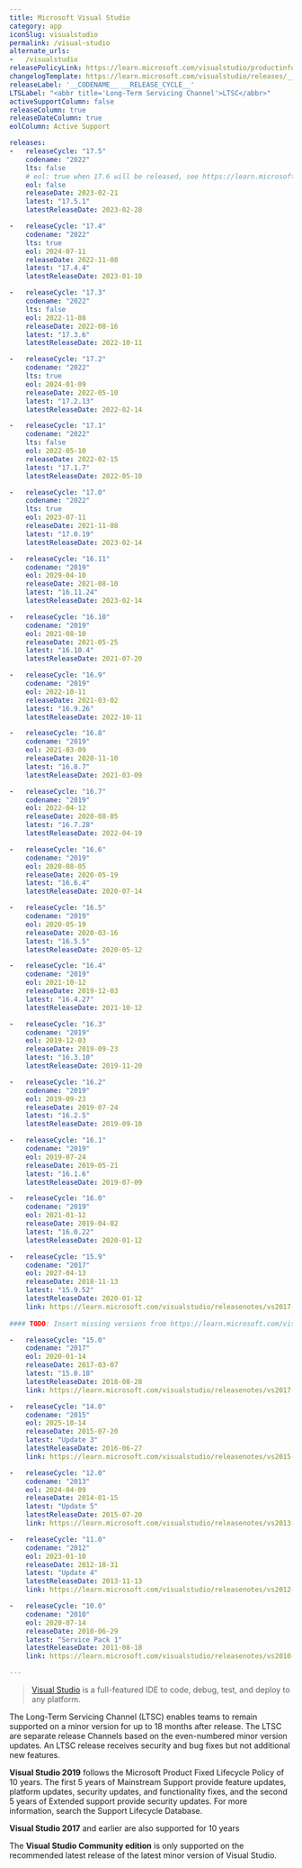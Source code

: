 ```yaml
---
title: Microsoft Visual Studio
category: app
iconSlug: visualstudio
permalink: /visual-studio
alternate_urls:
-   /visualstudio
releasePolicyLink: https://learn.microsoft.com/visualstudio/productinfo/vs-servicing
changelogTemplate: https://learn.microsoft.com/visualstudio/releases/__CODENAME__/release-notes-v__RELEASE_CYCLE__#__LATEST__
releaseLabel: '__CODENAME__ __RELEASE_CYCLE__'
LTSLabel: "<abbr title='Long-Term Servicing Channel'>LTSC</abbr>"
activeSupportColumn: false
releaseColumn: true
releaseDateColumn: true
eolColumn: Active Support

releases:
-   releaseCycle: "17.5"
    codename: "2022"
    lts: false
    # eol: true when 17.6 will be released, see https://learn.microsoft.com/visualstudio/productinfo/release-rhythm
    eol: false
    releaseDate: 2023-02-21
    latest: "17.5.1"
    latestReleaseDate: 2023-02-28

-   releaseCycle: "17.4"
    codename: "2022"
    lts: true
    eol: 2024-07-11
    releaseDate: 2022-11-08
    latest: "17.4.4"
    latestReleaseDate: 2023-01-10

-   releaseCycle: "17.3"
    codename: "2022"
    lts: false
    eol: 2022-11-08
    releaseDate: 2022-08-16
    latest: "17.3.6"
    latestReleaseDate: 2022-10-11

-   releaseCycle: "17.2"
    codename: "2022"
    lts: true
    eol: 2024-01-09
    releaseDate: 2022-05-10
    latest: "17.2.13"
    latestReleaseDate: 2022-02-14

-   releaseCycle: "17.1"
    codename: "2022"
    lts: false
    eol: 2022-05-10
    releaseDate: 2022-02-15
    latest: "17.1.7"
    latestReleaseDate: 2022-05-10

-   releaseCycle: "17.0"
    codename: "2022"
    lts: true
    eol: 2023-07-11
    releaseDate: 2021-11-08
    latest: "17.0.19"
    latestReleaseDate: 2023-02-14

-   releaseCycle: "16.11"
    codename: "2019"
    eol: 2029-04-10
    releaseDate: 2021-08-10
    latest: "16.11.24"
    latestReleaseDate: 2023-02-14

-   releaseCycle: "16.10"
    codename: "2019"
    eol: 2021-08-10
    releaseDate: 2021-05-25
    latest: "16.10.4"
    latestReleaseDate: 2021-07-20

-   releaseCycle: "16.9"
    codename: "2019"
    eol: 2022-10-11
    releaseDate: 2021-03-02
    latest: "16.9.26"
    latestReleaseDate: 2022-10-11

-   releaseCycle: "16.8"
    codename: "2019"
    eol: 2021-03-09
    releaseDate: 2020-11-10
    latest: "16.8.7"
    latestReleaseDate: 2021-03-09

-   releaseCycle: "16.7"
    codename: "2019"
    eol: 2022-04-12
    releaseDate: 2020-08-05
    latest: "16.7.28"
    latestReleaseDate: 2022-04-19

-   releaseCycle: "16.6"
    codename: "2019"
    eol: 2020-08-05
    releaseDate: 2020-05-19
    latest: "16.6.4"
    latestReleaseDate: 2020-07-14

-   releaseCycle: "16.5"
    codename: "2019"
    eol: 2020-05-19
    releaseDate: 2020-03-16
    latest: "16.5.5"
    latestReleaseDate: 2020-05-12

-   releaseCycle: "16.4"
    codename: "2019"
    eol: 2021-10-12
    releaseDate: 2019-12-03
    latest: "16.4.27"
    latestReleaseDate: 2021-10-12

-   releaseCycle: "16.3"
    codename: "2019"
    eol: 2019-12-03
    releaseDate: 2019-09-23
    latest: "16.3.10"
    latestReleaseDate: 2019-11-20

-   releaseCycle: "16.2"
    codename: "2019"
    eol: 2019-09-23
    releaseDate: 2019-07-24
    latest: "16.2.5"
    latestReleaseDate: 2019-09-10

-   releaseCycle: "16.1"
    codename: "2019"
    eol: 2019-07-24
    releaseDate: 2019-05-21
    latest: "16.1.6"
    latestReleaseDate: 2019-07-09

-   releaseCycle: "16.0"
    codename: "2019"
    eol: 2021-01-12
    releaseDate: 2019-04-02
    latest: "16.0.22"
    latestReleaseDate: 2020-01-12

-   releaseCycle: "15.9"
    codename: "2017"
    eol: 2027-04-13
    releaseDate: 2018-11-13
    latest: "15.9.52"
    latestReleaseDate: 2020-01-12
    link: https://learn.microsoft.com/visualstudio/releasenotes/vs2017-relnotes#15.9.52
    
#### TODO: Insert missing versions from https://learn.microsoft.com/visualstudio/releasenotes/vs2017-relnotes-history

-   releaseCycle: "15.0"
    codename: "2017"
    eol: 2020-01-14
    releaseDate: 2017-03-07
    latest: "15.0.18"
    latestReleaseDate: 2018-08-28
    link: https://learn.microsoft.com/visualstudio/releasenotes/vs2017-relnotes-v15.0#--visual-studio-2017-version-15018

-   releaseCycle: "14.0"
    codename: "2015"
    eol: 2025-10-14
    releaseDate: 2015-07-20
    latest: "Update 3"
    latestReleaseDate: 2016-06-27
    link: https://learn.microsoft.com/visualstudio/releasenotes/vs2015-update3-vs

-   releaseCycle: "12.0"
    codename: "2013"
    eol: 2024-04-09
    releaseDate: 2014-01-15
    latest: "Update 5"
    latestReleaseDate: 2015-07-20
    link: https://learn.microsoft.com/visualstudio/releasenotes/vs2013-update5-vs

-   releaseCycle: "11.0"
    codename: "2012"
    eol: 2023-01-10
    releaseDate: 2012-10-31
    latest: "Update 4"
    latestReleaseDate: 2013-11-13
    link: https://learn.microsoft.com/visualstudio/releasenotes/vs2012-update4-vs

-   releaseCycle: "10.0"
    codename: "2010"
    eol: 2020-07-14
    releaseDate: 2010-06-29
    latest: "Service Pack 1"
    latestReleaseDate: 2011-08-18
    link: https://learn.microsoft.com/visualstudio/releasenotes/vs2010-sp1-vs

---
```


> [Visual Studio](https://visualstudio.microsoft.com/) is a full-featured IDE to code, debug, test,
> and deploy to any platform.

The Long-Term Servicing Channel (LTSC) enables teams to remain supported on a minor version for up
to 18 months after release. The LTSC are separate release Channels based on the even-numbered minor
version updates. An LTSC release receives security and bug fixes but not additional new features.

**Visual Studio 2019** follows the Microsoft Product Fixed Lifecycle Policy of 10 years. The first
5 years of Mainstream Support provide feature updates, platform updates, security updates, and
functionality fixes, and the second 5 years of Extended support provide security updates. For more
information, search the Support Lifecycle Database.

**Visual Studio 2017** and earlier are also supported for 10 years

The **Visual Studio Community edition** is only supported on the recommended latest release of the
latest minor version of Visual Studio.
